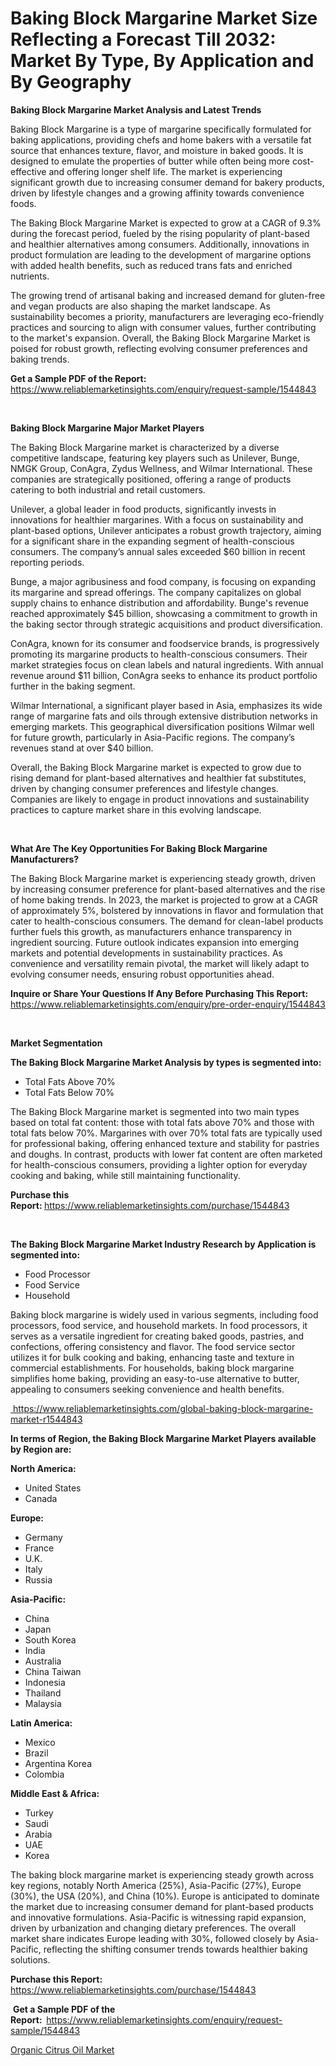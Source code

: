 <p><h1>Baking Block Margarine Market Size Reflecting a Forecast Till 2032: Market By Type, By Application and By Geography</h1></p><p><strong>Baking Block Margarine Market Analysis and Latest Trends</strong></p>
<p><p>Baking Block Margarine is a type of margarine specifically formulated for baking applications, providing chefs and home bakers with a versatile fat source that enhances texture, flavor, and moisture in baked goods. It is designed to emulate the properties of butter while often being more cost-effective and offering longer shelf life. The market is experiencing significant growth due to increasing consumer demand for bakery products, driven by lifestyle changes and a growing affinity towards convenience foods.</p><p>The Baking Block Margarine Market is expected to grow at a CAGR of 9.3% during the forecast period, fueled by the rising popularity of plant-based and healthier alternatives among consumers. Additionally, innovations in product formulation are leading to the development of margarine options with added health benefits, such as reduced trans fats and enriched nutrients. </p><p>The growing trend of artisanal baking and increased demand for gluten-free and vegan products are also shaping the market landscape. As sustainability becomes a priority, manufacturers are leveraging eco-friendly practices and sourcing to align with consumer values, further contributing to the market's expansion. Overall, the Baking Block Margarine Market is poised for robust growth, reflecting evolving consumer preferences and baking trends.</p></p>
<p><strong>Get a Sample PDF of the Report:&nbsp;</strong> <a href="https://www.reliablemarketinsights.com/enquiry/request-sample/1544843?utm_campaign=2285&utm_medium=2&utm_source=Github&utm_content=ia&utm_term=14022025&utm_id=baking-block-margarine">https://www.reliablemarketinsights.com/enquiry/request-sample/1544843</a></p>
<p>&nbsp;</p>
<p><strong>Baking Block Margarine Major Market Players</strong></p>
<p><p>The Baking Block Margarine market is characterized by a diverse competitive landscape, featuring key players such as Unilever, Bunge, NMGK Group, ConAgra, Zydus Wellness, and Wilmar International. These companies are strategically positioned, offering a range of products catering to both industrial and retail customers.</p><p>Unilever, a global leader in food products, significantly invests in innovations for healthier margarines. With a focus on sustainability and plant-based options, Unilever anticipates a robust growth trajectory, aiming for a significant share in the expanding segment of health-conscious consumers. The company’s annual sales exceeded $60 billion in recent reporting periods.</p><p>Bunge, a major agribusiness and food company, is focusing on expanding its margarine and spread offerings. The company capitalizes on global supply chains to enhance distribution and affordability. Bunge's revenue reached approximately $45 billion, showcasing a commitment to growth in the baking sector through strategic acquisitions and product diversification.</p><p>ConAgra, known for its consumer and foodservice brands, is progressively promoting its margarine products to health-conscious consumers. Their market strategies focus on clean labels and natural ingredients. With annual revenue around $11 billion, ConAgra seeks to enhance its product portfolio further in the baking segment.</p><p>Wilmar International, a significant player based in Asia, emphasizes its wide range of margarine fats and oils through extensive distribution networks in emerging markets. This geographical diversification positions Wilmar well for future growth, particularly in Asia-Pacific regions. The company’s revenues stand at over $40 billion.</p><p>Overall, the Baking Block Margarine market is expected to grow due to rising demand for plant-based alternatives and healthier fat substitutes, driven by changing consumer preferences and lifestyle changes. Companies are likely to engage in product innovations and sustainability practices to capture market share in this evolving landscape.</p></p>
<p>&nbsp;</p>
<p><strong>What Are The Key Opportunities For Baking Block Margarine Manufacturers?</strong></p>
<p><p>The Baking Block Margarine market is experiencing steady growth, driven by increasing consumer preference for plant-based alternatives and the rise of home baking trends. In 2023, the market is projected to grow at a CAGR of approximately 5%, bolstered by innovations in flavor and formulation that cater to health-conscious consumers. The demand for clean-label products further fuels this growth, as manufacturers enhance transparency in ingredient sourcing. Future outlook indicates expansion into emerging markets and potential developments in sustainability practices. As convenience and versatility remain pivotal, the market will likely adapt to evolving consumer needs, ensuring robust opportunities ahead.</p></p>
<p><strong>Inquire or Share Your Questions If Any Before Purchasing This Report:</strong> <a href="https://www.reliablemarketinsights.com/enquiry/pre-order-enquiry/1544843?utm_campaign=2285&utm_medium=2&utm_source=Github&utm_content=ia&utm_term=14022025&utm_id=baking-block-margarine">https://www.reliablemarketinsights.com/enquiry/pre-order-enquiry/1544843</a></p>
<p>&nbsp;</p>
<p><strong>Market Segmentation</strong></p>
<p><strong>The Baking Block Margarine Market Analysis by types is segmented into:</strong></p>
<p><ul><li>Total Fats Above 70%</li><li>Total Fats Below 70%</li></ul></p>
<p><p>The Baking Block Margarine market is segmented into two main types based on total fat content: those with total fats above 70% and those with total fats below 70%. Margarines with over 70% total fats are typically used for professional baking, offering enhanced texture and stability for pastries and doughs. In contrast, products with lower fat content are often marketed for health-conscious consumers, providing a lighter option for everyday cooking and baking, while still maintaining functionality.</p></p>
<p><strong>Purchase this Report:&nbsp;</strong><a href="https://www.reliablemarketinsights.com/purchase/1544843?utm_campaign=2285&utm_medium=2&utm_source=Github&utm_content=ia&utm_term=14022025&utm_id=baking-block-margarine">https://www.reliablemarketinsights.com/purchase/1544843</a></p>
<p>&nbsp;</p>
<p><strong>The Baking Block Margarine Market Industry Research by Application is segmented into:</strong></p>
<p><ul><li>Food Processor</li><li>Food Service</li><li>Household</li></ul></p>
<p><p>Baking block margarine is widely used in various segments, including food processors, food service, and household markets. In food processors, it serves as a versatile ingredient for creating baked goods, pastries, and confections, offering consistency and flavor. The food service sector utilizes it for bulk cooking and baking, enhancing taste and texture in commercial establishments. For households, baking block margarine simplifies home baking, providing an easy-to-use alternative to butter, appealing to consumers seeking convenience and health benefits.</p></p>
<p><a href="https://www.reliablemarketinsights.com/global-baking-block-margarine-market-r1544843?utm_campaign=2285&utm_medium=2&utm_source=Github&utm_content=ia&utm_term=14022025&utm_id=baking-block-margarine">&nbsp;https://www.reliablemarketinsights.com/global-baking-block-margarine-market-r1544843</a></p>
<p><strong>In terms of Region, the Baking Block Margarine Market Players available by Region are:</strong></p>
<p>
    <p> <strong> North America: </strong>
        <ul>
            <li>United States</li>
            <li>Canada</li>
        </ul>
        </p> 
    <p> <strong> Europe: </strong>
        <ul>
            <li>Germany</li>
            <li>France</li>
            <li>U.K.</li>
            <li>Italy</li>
            <li>Russia</li>
        </ul>
        </p> 
    <p> <strong> Asia-Pacific: </strong>
        <ul>
            <li>China</li>
            <li>Japan</li>
            <li>South Korea</li>
            <li>India</li>
            <li>Australia</li>
            <li>China Taiwan</li>
            <li>Indonesia</li>
            <li>Thailand</li>
            <li>Malaysia</li>
        </ul>
        </p> 
    <p> <strong> Latin America: </strong>
        <ul>
            <li>Mexico</li>
            <li>Brazil</li>
            <li>Argentina Korea</li>
            <li>Colombia</li>
        </ul>
        </p> 
    <p> <strong> Middle East & Africa: </strong>
        <ul>
            <li>Turkey</li>
            <li>Saudi</li>
            <li>Arabia</li>
            <li>UAE</li>
            <li>Korea</li>
        </ul>
    </p>
    </p>
<p><p>The baking block margarine market is experiencing steady growth across key regions, notably North America (25%), Asia-Pacific (27%), Europe (30%), the USA (20%), and China (10%). Europe is anticipated to dominate the market due to increasing consumer demand for plant-based products and innovative formulations. Asia-Pacific is witnessing rapid expansion, driven by urbanization and changing dietary preferences. The overall market share indicates Europe leading with 30%, followed closely by Asia-Pacific, reflecting the shifting consumer trends towards healthier baking solutions.</p></p>
<p><strong>Purchase this Report: </strong><a href="https://www.reliablemarketinsights.com/purchase/1544843?utm_campaign=2285&utm_medium=2&utm_source=Github&utm_content=ia&utm_term=14022025&utm_id=baking-block-margarine">https://www.reliablemarketinsights.com/purchase/1544843</a></p>
<p>&nbsp;<strong>Get a Sample PDF of the Report:&nbsp;&nbsp;</strong><a href="https://www.reliablemarketinsights.com/enquiry/request-sample/1544843?utm_campaign=2285&utm_medium=2&utm_source=Github&utm_content=ia&utm_term=14022025&utm_id=baking-block-margarine">https://www.reliablemarketinsights.com/enquiry/request-sample/1544843</a></p>
<p><strong></strong></p>
<p><p><a href="https://github.com/leopardmicheal7019/Market-Research-Report-List-1/blob/main/organic-citrus-oil-market.md?utm_campaign=2285&utm_medium=2&utm_source=Github&utm_content=ia&utm_term=14022025&utm_id=baking-block-margarine">Organic Citrus Oil Market</a></p></p>